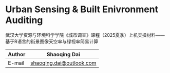 # Urban Sensing & Built Enivronment Auditing

武汉大学资源与环境科学学院《城市调查》课程（2025夏季）上机实操材料——基于R语言的街景图像天空率与绿视率简易计算

|Author|Shaoqing Dai|
|---|---|
|E-mail|shaoqing.dai@outlook.com|
